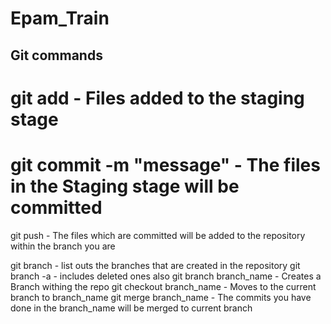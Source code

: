 # Epam_Train

## Git commands

# git add - Files added to the staging stage
# git commit -m "message" - The files in the Staging stage will be committed
git push - The files which are committed will be added to the repository within the branch you are

git branch - list outs the branches that are created in the repository
git branch -a - includes deleted ones also
git branch branch_name - Creates a Branch withing the repo
git checkout branch_name - Moves to the current branch to branch_name
git merge branch_name - The commits you have done in the branch_name will be merged to current branch
